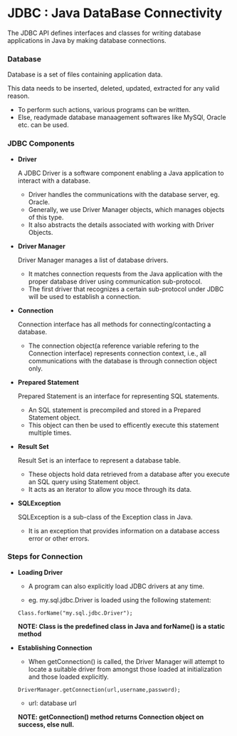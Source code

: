 # JDBC : Java DataBase Connectivity

The JDBC API defines interfaces and classes for writing database applications in Java by making database connections.

### Database

   Database is a set of files containing application data.
   
   This data needs to be inserted, deleted, updated, extracted for any valid reason.
   - To perform such actions, various programs can be written.
   - Else, readymade database manaagement softwares like MySQl, Oracle etc. can be used.


### JDBC Components

- **Driver**

   A JDBC Driver is a software component enabling a Java application to interact with a database.
   - Driver handles the communications with the database server, eg. Oracle.
   - Generally, we use Driver Manager objects, which manages objects of this type.
   - It also abstracts the details associated with working with Driver Objects.


- **Driver Manager**

   Driver Manager manages a list of database drivers.
   - It matches connection requests from the Java application with the proper database driver using communication sub-protocol.
   - The first driver that recognizes a certain sub-protocol under JDBC will be used to establish a connection.


- **Connection**

   Connection interface has all methods for connecting/contacting a database.
   - The connection object(a reference variable refering to the Connection interface) represents connection context, i.e., all communications with the database is through       connection object only.
   

- **Prepared Statement**

   Prepared Statement is an interface for representing SQL statements.
   - An SQL statement is precompiled and stored in a Prepared Statement object.
   - This object can then be used to efficently execute this statement multiple times.


- **Result Set**

   Result Set is an interface to represent a database table.
   - These objects hold data retrieved from a database after you execute an SQL query using Statement object.
   - It acts as an iterator to allow you moce through its data.


- **SQLException**

   SQLException is a sub-class of the Exception class in Java.
   - It is an exception that provides information on a database access error or other errors.



### Steps for Connection

- **Loading Driver**
   
   - A program can also explicitly load JDBC drivers at any time.
   
   - eg. my.sql.jdbc.Driver is loaded using the following statement:
   
   ```
   Class.forName("my.sql.jdbc.Driver");
   ```
         
   **NOTE: Class is the predefined class in Java and forName() is a static method**
   
   
- **Establishing Connection**

   - When getConnection() is called, the Driver Manager will attempt to locate a suitable driver from amongst those loaded at initialization and those loaded explicitly.
   
   ```
   DriverManager.getConnection(url,username,password);
   ```
   
   - url: database url
   
   **NOTE: getConnection() method returns Connection object on success, else null.**
   

